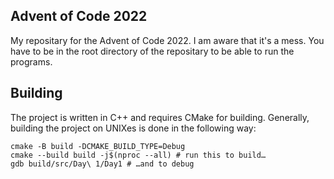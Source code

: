 Advent of Code 2022
----

My repositary for the Advent of Code 2022. I am aware that it's a mess. You
have to be in the root directory of the repositary to be able to run the
programs.

## Building

The project is written in C++ and requires CMake for building. Generally,
building the project on UNIXes is done in the following way:

```
cmake -B build -DCMAKE_BUILD_TYPE=Debug
cmake --build build -j$(nproc --all) # run this to build…
gdb build/src/Day\ 1/Day1 # …and to debug
```

